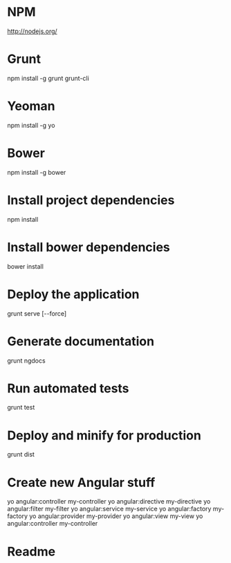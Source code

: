 # NPM
http://nodejs.org/

# Grunt
npm install -g grunt grunt-cli

# Yeoman
npm install -g yo

# Bower
npm install -g bower

# Install project dependencies
npm install

# Install bower dependencies
bower install

# Deploy the application
grunt serve [--force]

# Generate documentation
grunt ngdocs

# Run automated tests
grunt test

# Deploy and minify for production
grunt dist

# Create new Angular stuff
yo angular:controller my-controller
yo angular:directive my-directive
yo angular:filter my-filter
yo angular:service my-service
yo angular:factory my-factory
yo angular:provider my-provider
yo angular:view my-view
yo angular:controller my-controller

# Readme
